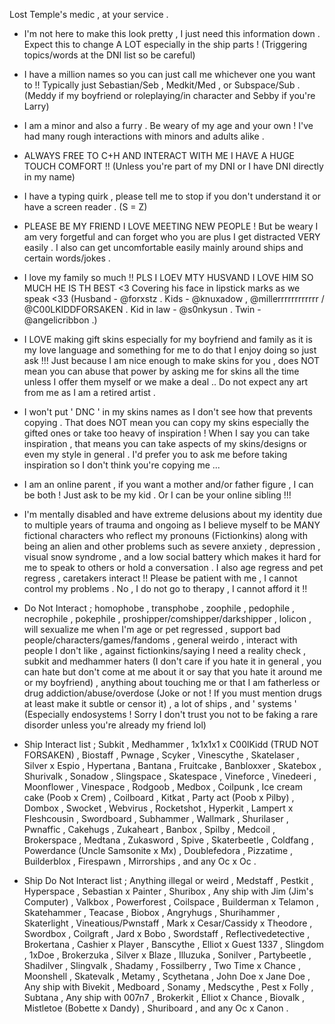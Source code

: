 Lost Temple's medic , at your service .

- I'm not here to make this look pretty , I just need this information down . Expect this to change A LOT especially in the ship parts ! (Triggering topics/words at the DNI list so be careful)

- I have a million names so you can just call me whichever one you want to !! Typically just Sebastian/Seb , Medkit/Med , or Subspace/Sub . (Meddy if my boyfriend or roleplaying/in character and Sebby if you're Larry)

- I am a minor and also a furry . Be weary of my age and your own ! I've had many rough interactions with minors and adults alike .

- ALWAYS FREE TO C+H AND INTERACT WITH ME I HAVE A HUGE TOUCH COMFORT !! (Unless you're part of my DNI or I have DNI directly in my name)

- I have a typing quirk , please tell me to stop if you don't understand it or have a screen reader . (S = Z)

- PLEASE BE MY FRIEND I LOVE MEETING NEW PEOPLE ! But be weary I am very forgetful and can forget who you are plus I get distracted VERY easily . I also can get uncomfortable easily mainly around ships and certain words/jokes . 

- I love my family so much !! PLS I LOEV MTY HUSVAND I LOVE HIM SO MUCH HE IS TH BEST <3 Covering his face in lipstick marks as we speak <33 (Husband - @forxstz . Kids - @knuxadow , @millerrrrrrrrrrrr / @C00LKIDDFORSAKEN . Kid in law - @s0nkysun . Twin - @angelicribbon .)

- I LOVE making gift skins especially for my boyfriend and family as it is my love language and something for me to do that I enjoy doing so just ask !!! Just because I am nice enough to make skins for you , does NOT mean you can abuse that power by asking me for skins all the time unless I offer them myself or we make a deal .. Do not expect any art from me as I am a retired artist .

- I won't put ' DNC ' in my skins names as I don't see how that prevents copying . That does NOT mean you can copy my skins especially the gifted ones or take too heavy of inspiration ! When I say you can take inspiration , that means you can take aspects of my skins/designs or even my style in general . I'd prefer you to ask me before taking inspiration so I don't think you're copying me ...

- I am an online parent , if you want a mother and/or father figure , I can be both ! Just ask to be my kid . Or I can be your online sibling !!!

- I'm mentally disabled and have extreme delusions about my identity due to multiple years of trauma and ongoing as I believe myself to be MANY fictional characters who reflect my pronouns (Fictionkins) along with being an alien and other problems such as severe anxiety , depression , visual snow syndrome , and a low social battery which makes it hard for me to speak to others or hold a conversation . I also age regress and pet regress , caretakers interact !! Please be patient with me , I cannot control my problems . No , I do not go to therapy , I cannot afford it !!

- Do Not Interact ; homophobe , transphobe , zoophile , pedophile , necrophile , pokephile , proshipper/comshipper/darkshipper , lolicon , will sexualize me when I'm age or pet regressed , support bad people/characters/games/fandoms , general weirdo , interact with people I don't like , against fictionkins/saying I need a reality check , subkit and medhammer haters (I don't care if you hate it in general , you can hate but don't come at me about it or say that you hate it around me or my boyfriend) , anything about touching me or that I am fatherless or drug addiction/abuse/overdose (Joke or not ! If you must mention drugs at least make it subtle or censor it) , a lot of ships , and ' systems ' (Especially endosystems ! Sorry I don't trust you not to be faking a rare disorder unless you're already my friend lol)

- Ship Interact list ; Subkit , Medhammer , 1x1x1x1 x C00lKidd (TRUD NOT FORSAKEN) , Biostaff , Pwnage , Scyker , Vinescythe , Skatelaser , Silver x Espio , Hypertana , Bantana , Fruitcake , Banbloxxer , Skatebox , Shurivalk , Sonadow , Slingspace , Skatespace , Vineforce , Vinedeeri , Moonflower , Vinespace , Rodgoob , Medbox , Coilpunk , Ice cream cake (Poob x Crem) , Coilboard , Kitkat , Party act (Poob x Pilby) , Dombox , Swocket , Webvirus , Rocketshot , Hyperkit , Lampert x Fleshcousin , Swordboard , Subhammer , Wallmark , Shurilaser , Pwnaffic , Cakehugs , Zukaheart , Banbox , Spilby , Medcoil , Brokerspace , Medtana , Zukasword , Spive ,  Skaterbeetle , Coldfang , Powerdance (Uncle Samsonite x Mx) , Doublefedora , Pizzatime , Builderblox , Firespawn , Mirrorships , and any Oc x Oc .

- Ship Do Not Interact list ; Anything illegal or weird , Medstaff , Pestkit , Hyperspace , Sebastian x Painter , Shuribox , Any ship with Jim (Jim's Computer) , Valkbox , Powerforest , Coilspace , Builderman x Telamon , Skatehammer , Teacase , Biobox , Angryhugs , Shurihammer , Skaterlight , Vineatious/Pwnstaff , Mark x Cesar/Cassidy x Theodore , Swordbox , Coilgraft , Jard x Bobo , Swordstaff , Reflectivedetective , Brokertana , Cashier x Player , Banscythe , Elliot x Guest 1337 , Slingdom , 1xDoe , Brokerzuka , Silver x Blaze , Illuzuka , Sonilver , Partybeetle , Shadilver , Slingvalk , Shadamy , Fossilberry , Two Time x Chance , Moonshell , Skatevalk , Metamy , Scythetana , John Doe x Jane Doe , Any ship with Bivekit , Medboard , Sonamy , Medscythe , Pest x Folly , Subtana , Any ship with 007n7 , Brokerkit , Elliot x Chance , Biovalk , Mistletoe (Bobette x Dandy) , Shuriboard , and any Oc x Canon .
